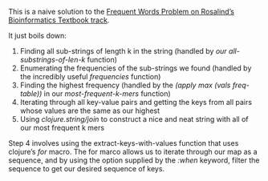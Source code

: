 
This is a naive solution to the [Frequent Words Problem on Rosalind’s Bioinformatics Textbook track](http://rosalind.info/problems/1a/).

It just boils down:

1. Finding all sub-strings of length k in the string (handled by *our all-substrings-of-len-k* function)
2. Enumerating the frequencies of the sub-strings we found (handled by the incredibly useful *frequencies* function)
3. Finding the highest frequency (handled by the *(<span class="pl-en">apply</span> max (<span class="pl-en">vals</span> freq-table))* in our *most-frequent-k-mers* function)
4. Iterating through all key-value pairs and getting the keys from all pairs whose values are the same as our highest
5. Using *clojure.string/join* to construct a nice and neat string with all of our most frequent k mers

Step 4 involves using the extract-keys-with-values function that uses clojure’s *for* macro. The for marco allows us to iterate through our map as a sequence, and by using the option supplied by the *:when* keyword, filter the sequence to get our desired sequence of keys.

<div class="gist-for-robots"><script src="http://gist.github.com/029e9d26360df7715ef6.js"></script></div>
